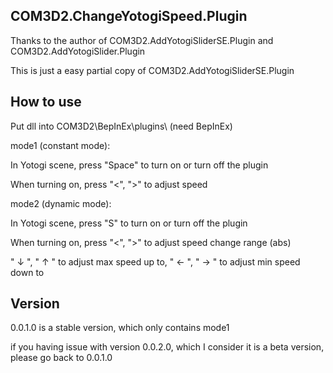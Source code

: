 ## COM3D2.ChangeYotogiSpeed.Plugin
Thanks to the author of COM3D2.AddYotogiSliderSE.Plugin and COM3D2.AddYotogiSlider.Plugin

This is just a easy partial copy of COM3D2.AddYotogiSliderSE.Plugin




## How to use
Put dll into COM3D2\BepInEx\plugins\ (need BepInEx)


mode1 (constant mode):

In Yotogi scene, press "Space" to turn on or turn off the plugin

When turning on, press "<", ">" to adjust speed


mode2 (dynamic mode):

In Yotogi scene, press "S" to turn on or turn off the plugin

When turning on, press "<", ">" to adjust speed change range (abs) 

" ↓ ", " ↑ " to adjust max speed up to, " ← ", " → " to adjust min speed down to




## Version
0.0.1.0 is a stable version, which only contains mode1

if you having issue with version 0.0.2.0, which I consider it is a beta version, please go back to 0.0.1.0



